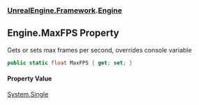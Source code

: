 ### [UnrealEngine.Framework](./UnrealEngine-Framework.md 'UnrealEngine.Framework').[Engine](./Engine.md 'UnrealEngine.Framework.Engine')
## Engine.MaxFPS Property
Gets or sets max frames per second, overrides console variable  
```csharp
public static float MaxFPS { get; set; }
```
#### Property Value
[System.Single](https://docs.microsoft.com/en-us/dotnet/api/System.Single 'System.Single')  

